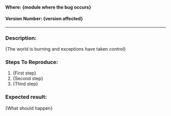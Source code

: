 #### Where: {module where the bug occurs}
#### Version Number: {version affected}

---

### Description:  
{The world is burning and exceptions have taken control}

### Steps To Reproduce:
1) {First step}
2) {Second step}
3) {Third step}

### Expected result:   
{What should happen}